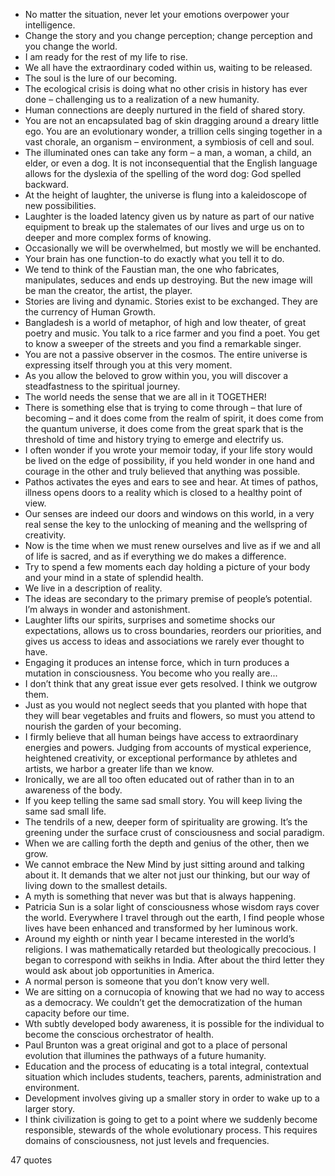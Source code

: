  - No matter the situation, never let your emotions overpower your intelligence.
 - Change the story and you change perception; change perception and you change the world.
 - I am ready for the rest of my life to rise.
 - We all have the extraordinary coded within us, waiting to be released.
 - The soul is the lure of our becoming.
 - The ecological crisis is doing what no other crisis in history has ever done – challenging us to a realization of a new humanity.
 - Human connections are deeply nurtured in the field of shared story.
 - You are not an encapsulated bag of skin dragging around a dreary little ego. You are an evolutionary wonder, a trillion cells singing together in a vast chorale, an organism – environment, a symbiosis of cell and soul.
 - The illuminated ones can take any form – a man, a woman, a child, an elder, or even a dog. It is not inconsequential that the English language allows for the dyslexia of the spelling of the word dog: God spelled backward.
 - At the height of laughter, the universe is flung into a kaleidoscope of new possibilities.
 - Laughter is the loaded latency given us by nature as part of our native equipment to break up the stalemates of our lives and urge us on to deeper and more complex forms of knowing.
 - Occasionally we will be overwhelmed, but mostly we will be enchanted.
 - Your brain has one function-to do exactly what you tell it to do.
 - We tend to think of the Faustian man, the one who fabricates, manipulates, seduces and ends up destroying. But the new image will be man the creator, the artist, the player.
 - Stories are living and dynamic. Stories exist to be exchanged. They are the currency of Human Growth.
 - Bangladesh is a world of metaphor, of high and low theater, of great poetry and music. You talk to a rice farmer and you find a poet. You get to know a sweeper of the streets and you find a remarkable singer.
 - You are not a passive observer in the cosmos. The entire universe is expressing itself through you at this very moment.
 - As you allow the beloved to grow within you, you will discover a steadfastness to the spiritual journey.
 - The world needs the sense that we are all in it TOGETHER!
 - There is something else that is trying to come through – that lure of becoming – and it does come from the realm of spirit, it does come from the quantum universe, it does come from the great spark that is the threshold of time and history trying to emerge and electrify us.
 - I often wonder if you wrote your memoir today, if your life story would be lived on the edge of possibility, if you held wonder in one hand and courage in the other and truly believed that anything was possible.
 - Pathos activates the eyes and ears to see and hear. At times of pathos, illness opens doors to a reality which is closed to a healthy point of view.
 - Our senses are indeed our doors and windows on this world, in a very real sense the key to the unlocking of meaning and the wellspring of creativity.
 - Now is the time when we must renew ourselves and live as if we and all of life is sacred, and as if everything we do makes a difference.
 - Try to spend a few moments each day holding a picture of your body and your mind in a state of splendid health.
 - We live in a description of reality.
 - The ideas are secondary to the primary premise of people’s potential. I’m always in wonder and astonishment.
 - Laughter lifts our spirits, surprises and sometime shocks our expectations, allows us to cross boundaries, reorders our priorities, and gives us access to ideas and associations we rarely ever thought to have.
 - Engaging it produces an intense force, which in turn produces a mutation in consciousness. You become who you really are...
 - I don’t think that any great issue ever gets resolved. I think we outgrow them.
 - Just as you would not neglect seeds that you planted with hope that they will bear vegetables and fruits and flowers, so must you attend to nourish the garden of your becoming.
 - I firmly believe that all human beings have access to extraordinary energies and powers. Judging from accounts of mystical experience, heightened creativity, or exceptional performance by athletes and artists, we harbor a greater life than we know.
 - Ironically, we are all too often educated out of rather than in to an awareness of the body.
 - If you keep telling the same sad small story. You will keep living the same sad small life.
 - The tendrils of a new, deeper form of spirituality are growing. It’s the greening under the surface crust of consciousness and social paradigm.
 - When we are calling forth the depth and genius of the other, then we grow.
 - We cannot embrace the New Mind by just sitting around and talking about it. It demands that we alter not just our thinking, but our way of living down to the smallest details.
 - A myth is something that never was but that is always happening.
 - Patricia Sun is a solar light of consciousness whose wisdom rays cover the world. Everywhere I travel through out the earth, I find people whose lives have been enhanced and transformed by her luminous work.
 - Around my eighth or ninth year I became interested in the world’s religions. I was mathematically retarded but theologically precocious. I began to correspond with seikhs in India. After about the third letter they would ask about job opportunities in America.
 - A normal person is someone that you don’t know very well.
 - We are sitting on a cornucopia of knowing that we had no way to access as a democracy. We couldn’t get the democratization of the human capacity before our time.
 - Wth subtly developed body awareness, it is possible for the individual to become the conscious orchestrator of health.
 - Paul Brunton was a great original and got to a place of personal evolution that illumines the pathways of a future humanity.
 - Education and the process of educating is a total integral, contextual situation which includes students, teachers, parents, administration and environment.
 - Development involves giving up a smaller story in order to wake up to a larger story.
 - I think civilization is going to get to a point where we suddenly become responsible, stewards of the whole evolutionary process. This requires domains of consciousness, not just levels and frequencies.

47 quotes